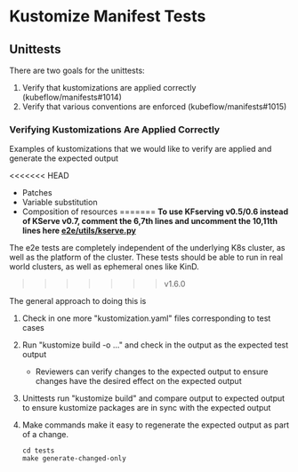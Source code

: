# Kustomize Manifest Tests

## Unittests

There are two goals for the unittests:

1. Verify that kustomizations are applied correctly (kubeflow/manifests#1014)
1. Verify that various conventions are enforced (kubeflow/manifests#1015)

### Verifying Kustomizations Are Applied Correctly

Examples of kustomizations that we would like to verify are applied and generate the expected output

<<<<<<< HEAD
* Patches
* Variable substitution
* Composition of resources
=======
**To use KFserving v0.5/0.6 instead of KServe v0.7, comment the 6,7th lines and uncomment the 10,11th lines here [e2e/utils/kserve.py](https://github.com/kubeflow/manifests/compare/master/tests/e2e/utils/kserve.py#L6-L11)**

The e2e tests are completely independent of the underlying K8s cluster, as well
as the platform of the cluster. These tests should be able to run in real
world clusters, as well as ephemeral ones like KinD.
>>>>>>> v1.6.0

The general approach to doing this is

1. Check in one more "kustomization.yaml" files corresponding to test cases
1. Run "kustomize build -o ..." and check in the output as the expected test output

   * Reviewers can verify changes to the expected output to ensure changes have the desired effect on the expected output
1. Unittests run "kustomize build" and compare output to expected output to ensure kustomize packages are in sync with the expected output
1. Make commands make it easy to regenerate the expected output as part of a change.

   ```
   cd tests
   make generate-changed-only
   ```
